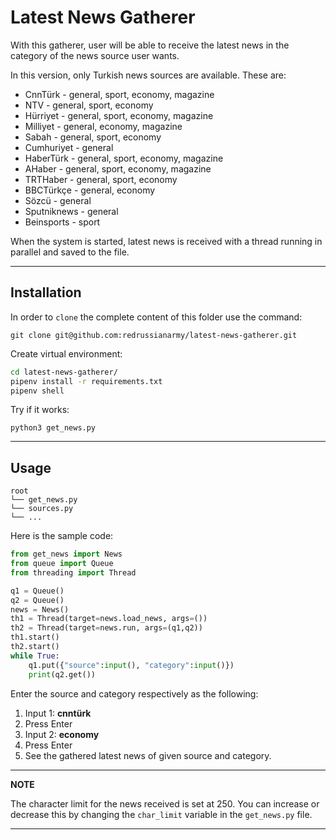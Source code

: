 # Latest News Gatherer

With this gatherer, user will be able to receive the latest news in the category of the news source user wants.

In this version, only Turkish news sources are available. These are:

* CnnTürk - general, sport, economy, magazine
* NTV - general, sport, economy
* Hürriyet - general, sport, economy, magazine
* Milliyet - general, economy, magazine
* Sabah - general, sport, economy
* Cumhuriyet - general
* HaberTürk - general, sport, economy, magazine
* AHaber - general, sport, economy, magazine
* TRTHaber - general, sport, economy
* BBCTürkçe - general, economy
* Sözcü - general
* Sputniknews - general
* Beinsports - sport

When the system is started, latest news is received with a thread running in parallel and saved to the file.

---
## Installation
In order to `clone` the complete content of this folder use the command:

```git
git clone git@github.com:redrussianarmy/latest-news-gatherer.git
```
Create virtual environment:
```bash
cd latest-news-gatherer/
pipenv install -r requirements.txt 
pipenv shell
```
Try if it works:
```
python3 get_news.py
```

---
## Usage
```
root  
└── get_news.py  
└── sources.py  
└── ...
```

Here is the sample code:
```python
from get_news import News
from queue import Queue
from threading import Thread

q1 = Queue()
q2 = Queue()
news = News() 
th1 = Thread(target=news.load_news, args=())
th2 = Thread(target=news.run, args=(q1,q2))
th1.start()
th2.start()
while True:
    q1.put({"source":input(), "category":input()})
    print(q2.get())
```

Enter the source and category respectively as the following:

1. Input 1: **cnntürk**
2. Press Enter
3. Input 2: **economy**
4. Press Enter
5. See the gathered latest news of given source and category.

---
**NOTE**

The character limit for the news received is set at 250. You can increase or decrease this by changing the `char_limit` variable in the `get_news.py` file.

---
